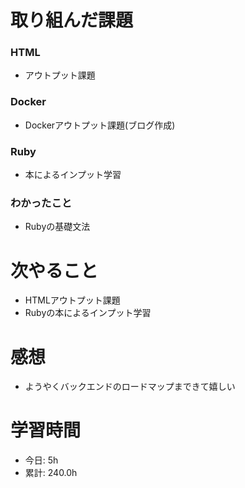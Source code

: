 # 取り組んだ課題
### HTML
* アウトプット課題
### Docker
* Dockerアウトプット課題(ブログ作成)
### Ruby
* 本によるインプット学習
### わかったこと
* Rubyの基礎文法
# 次やること
* HTMLアウトプット課題
* Rubyの本によるインプット学習
# 感想
* ようやくバックエンドのロードマップまできて嬉しい
# 学習時間
* 今日: 5h
* 累計: 240.0h

